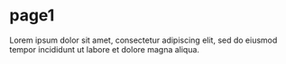 # page1

Lorem ipsum dolor sit amet, consectetur adipiscing elit, sed do eiusmod tempor incididunt ut labore et dolore magna aliqua.
